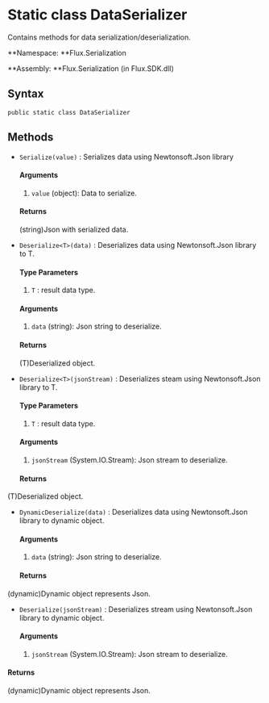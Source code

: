 # Static class DataSerializer

Contains methods for data serialization\/deserialization.

**Namespace: **Flux.Serialization

**Assembly: **Flux.Serialization \(in Flux.SDK.dll\)

## Syntax

`public static class DataSerializer`

## Methods

* `Serialize(value)` : Serializes data using Newtonsoft.Json library

  #### Arguments

  1. `value` \(object\): Data to serialize.

  #### Returns

  \(string\)Json with serialized data.

* `Deserialize<T>(data)` : Deserializes data using Newtonsoft.Json library to T.

  #### Type Parameters
  
  1. `T` : result data type.

  #### Arguments

  1. `data` \(string\): Json string to deserialize.


  #### Returns
  \(T\)Deserialized object.

* `Deserialize<T>(jsonStream)` : Deserializes steam using Newtonsoft.Json library to T.

  #### Type Parameters

  1. `T` : result data type.

  #### Arguments

  1. `jsonStream` \(System.IO.Stream\): Json stream to deserialize.

  #### Returns

 \(T\)Deserialized object.

* `DynamicDeserialize(data)` : Deserializes data using Newtonsoft.Json library to dynamic object.

  #### Arguments

  1. `data` \(string\): Json string to deserialize.

  #### Returns

 \(dynamic\)Dynamic object represents Json.


* `Deserialize(jsonStream)` : Deserializes stream using Newtonsoft.Json library to dynamic object.

  #### Arguments

  1. `jsonStream` \(System.IO.Stream\): Json stream to deserialize.
 
 #### Returns

 \(dynamic\)Dynamic object represents Json.





